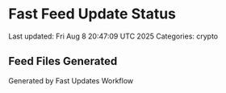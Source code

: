 # Fast Feed Update Status
Last updated: Fri Aug  8 20:47:09 UTC 2025
Categories: crypto

## Feed Files Generated

Generated by Fast Updates Workflow
